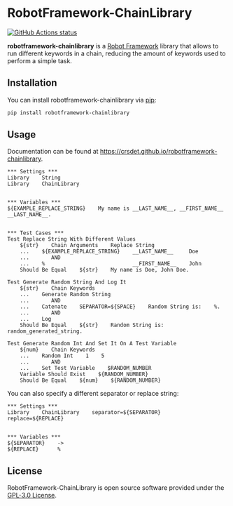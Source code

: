 # RobotFramework-ChainLibrary

[![GitHub Actions status](https://github.com/crsdet/robotframework-chainlibrary/actions/workflows/checks.yml/badge.svg)](https://github.com/crsdet/robotframework-chainlibrary/actions)

**robotframework-chainlibrary** is a [Robot Framework](https://robotframework.org) library that allows to run different keywords in a chain, reducing the amount of keywords used to perform a simple task.

## Installation

You can install robotframework-chainlibrary via [pip](https://pip.pypa.io/en/stable):

~~~sh
pip install robotframework-chainlibrary
~~~

## Usage

Documentation can be found at <https://crsdet.github.io/robotframework-chainlibrary>.

~~~robotframework
*** Settings ***
Library    String
Library    ChainLibrary


*** Variables ***
${EXAMPLE_REPLACE_STRING}    My name is __LAST_NAME__, __FIRST_NAME__ __LAST_NAME__.


*** Test Cases ***
Test Replace String With Different Values
    ${str}    Chain Arguments    Replace String
    ...    ${EXAMPLE_REPLACE_STRING}    __LAST_NAME__     Doe
    ...       AND
    ...    %                            __FIRST_NAME__    John
    Should Be Equal    ${str}    My name is Doe, John Doe.

Test Generate Random String And Log It
    ${str}    Chain Keywords
    ...    Generate Random String
    ...       AND
    ...    Catenate    SEPARATOR=${SPACE}    Random String is:    %.
    ...       AND
    ...    Log
    Should Be Equal    ${str}    Random String is: random_generated_string.

Test Generate Random Int And Set It On A Test Variable
    ${num}    Chain Keywords
    ...    Random Int    1    5
    ...       AND
    ...    Set Test Variable    $RANDOM_NUMBER
    Variable Should Exist    ${RANDOM_NUMBER}
    Should Be Equal    ${num}    ${RANDOM_NUMBER}
~~~

You can also specify a different separator or replace string:

~~~robotframework
*** Settings ***
Library    ChainLibrary    separator=${SEPARATOR}    replace=${REPLACE}


*** Variables ***
${SEPARATOR}    ->
${REPLACE}      %
~~~

## License

RobotFramework-ChainLibrary is open source software provided under the [GPL-3.0 License](https://github.com/crsdet/robotframework-chainlibrary/blob/main/LICENSE).
